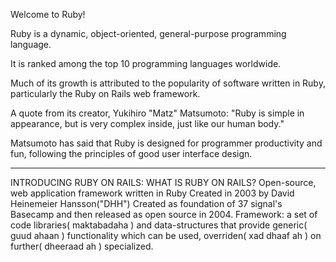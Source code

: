 Welcome to Ruby!


Ruby is a dynamic, object-oriented, general-purpose programming language.

It is ranked among the top 10 programming languages worldwide. 

Much of its growth is attributed to the popularity of software written in Ruby, particularly the Ruby on Rails web framework.

A quote from its creator, Yukihiro "Matz" Matsumoto: "Ruby is simple in appearance, but is very complex inside, just like our human body."

Matsumoto has said that Ruby is designed for programmer productivity and fun, following the principles of good user interface design.

-----------------------------------------------------------------------------------------------------------------

INTRODUCING RUBY ON RAILS: WHAT IS RUBY ON RAILS?
Open-source, web application framework
written in Ruby
Created in 2003 by David Heinemeier Hansson("DHH")
Created as foundation of 37 signal's Basecamp and then released as open source in 2004.
Framework: 
a set of code libraries( maktabadaha ) and data-structures that provide generic( guud ahaan ) functionality which can be used, overriden( xad dhaaf ah ) on further( dheeraad ah ) specialized.
